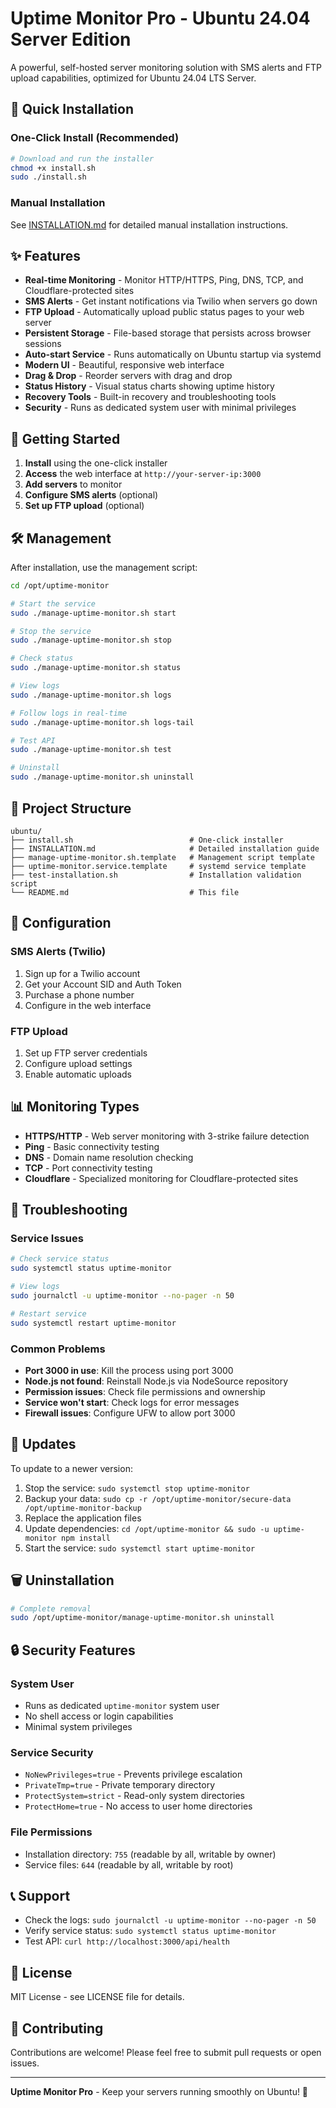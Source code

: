 # Uptime Monitor Pro - Ubuntu 24.04 Server Edition

A powerful, self-hosted server monitoring solution with SMS alerts and FTP upload capabilities, optimized for Ubuntu 24.04 LTS Server.

## 🚀 Quick Installation

### One-Click Install (Recommended)

```bash
# Download and run the installer
chmod +x install.sh
sudo ./install.sh
```

### Manual Installation

See [INSTALLATION.md](INSTALLATION.md) for detailed manual installation instructions.

## ✨ Features

- **Real-time Monitoring** - Monitor HTTP/HTTPS, Ping, DNS, TCP, and Cloudflare-protected sites
- **SMS Alerts** - Get instant notifications via Twilio when servers go down
- **FTP Upload** - Automatically upload public status pages to your web server
- **Persistent Storage** - File-based storage that persists across browser sessions
- **Auto-start Service** - Runs automatically on Ubuntu startup via systemd
- **Modern UI** - Beautiful, responsive web interface
- **Drag & Drop** - Reorder servers with drag and drop
- **Status History** - Visual status charts showing uptime history
- **Recovery Tools** - Built-in recovery and troubleshooting tools
- **Security** - Runs as dedicated system user with minimal privileges

## 🎯 Getting Started

1. **Install** using the one-click installer
2. **Access** the web interface at `http://your-server-ip:3000`
3. **Add servers** to monitor
4. **Configure SMS alerts** (optional)
5. **Set up FTP upload** (optional)

## 🛠️ Management

After installation, use the management script:

```bash
cd /opt/uptime-monitor

# Start the service
sudo ./manage-uptime-monitor.sh start

# Stop the service
sudo ./manage-uptime-monitor.sh stop

# Check status
sudo ./manage-uptime-monitor.sh status

# View logs
sudo ./manage-uptime-monitor.sh logs

# Follow logs in real-time
sudo ./manage-uptime-monitor.sh logs-tail

# Test API
sudo ./manage-uptime-monitor.sh test

# Uninstall
sudo ./manage-uptime-monitor.sh uninstall
```

## 📁 Project Structure

```
ubuntu/
├── install.sh                          # One-click installer
├── INSTALLATION.md                     # Detailed installation guide
├── manage-uptime-monitor.sh.template   # Management script template
├── uptime-monitor.service.template     # systemd service template
├── test-installation.sh                # Installation validation script
└── README.md                           # This file
```

## 🔧 Configuration

### SMS Alerts (Twilio)
1. Sign up for a Twilio account
2. Get your Account SID and Auth Token
3. Purchase a phone number
4. Configure in the web interface

### FTP Upload
1. Set up FTP server credentials
2. Configure upload settings
3. Enable automatic uploads

## 📊 Monitoring Types

- **HTTPS/HTTP** - Web server monitoring with 3-strike failure detection
- **Ping** - Basic connectivity testing
- **DNS** - Domain name resolution checking
- **TCP** - Port connectivity testing
- **Cloudflare** - Specialized monitoring for Cloudflare-protected sites

## 🚨 Troubleshooting

### Service Issues
```bash
# Check service status
sudo systemctl status uptime-monitor

# View logs
sudo journalctl -u uptime-monitor --no-pager -n 50

# Restart service
sudo systemctl restart uptime-monitor
```

### Common Problems
- **Port 3000 in use**: Kill the process using port 3000
- **Node.js not found**: Reinstall Node.js via NodeSource repository
- **Permission issues**: Check file permissions and ownership
- **Service won't start**: Check logs for error messages
- **Firewall issues**: Configure UFW to allow port 3000

## 🔄 Updates

To update to a newer version:

1. Stop the service: `sudo systemctl stop uptime-monitor`
2. Backup your data: `sudo cp -r /opt/uptime-monitor/secure-data /opt/uptime-monitor-backup`
3. Replace the application files
4. Update dependencies: `cd /opt/uptime-monitor && sudo -u uptime-monitor npm install`
5. Start the service: `sudo systemctl start uptime-monitor`

## 🗑️ Uninstallation

```bash
# Complete removal
sudo /opt/uptime-monitor/manage-uptime-monitor.sh uninstall
```

## 🔒 Security Features

### System User
- Runs as dedicated `uptime-monitor` system user
- No shell access or login capabilities
- Minimal system privileges

### Service Security
- `NoNewPrivileges=true` - Prevents privilege escalation
- `PrivateTmp=true` - Private temporary directory
- `ProtectSystem=strict` - Read-only system directories
- `ProtectHome=true` - No access to user home directories

### File Permissions
- Installation directory: `755` (readable by all, writable by owner)
- Service files: `644` (readable by all, writable by root)

## 📞 Support

- Check the logs: `sudo journalctl -u uptime-monitor --no-pager -n 50`
- Verify service status: `sudo systemctl status uptime-monitor`
- Test API: `curl http://localhost:3000/api/health`

## 📄 License

MIT License - see LICENSE file for details.

## 🤝 Contributing

Contributions are welcome! Please feel free to submit pull requests or open issues.

---

**Uptime Monitor Pro** - Keep your servers running smoothly on Ubuntu! 🚀
